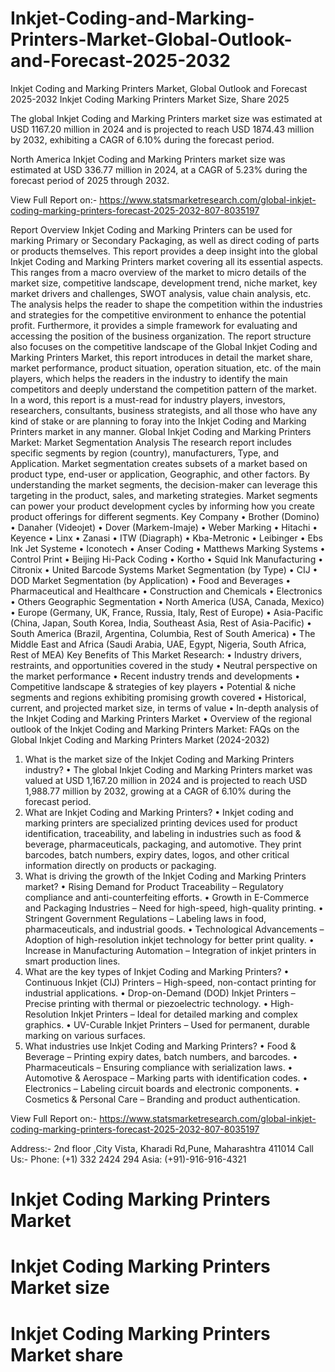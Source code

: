 # Inkjet-Coding-and-Marking-Printers-Market-Global-Outlook-and-Forecast-2025-2032

Inkjet Coding and Marking Printers Market, Global Outlook and Forecast 2025-2032
Inkjet Coding Marking Printers Market Size, Share 2025


The global Inkjet Coding and Marking Printers market size was estimated at USD 1167.20 million in 2024 and is projected to reach USD 1874.43 million by 2032, exhibiting a CAGR of 6.10% during the forecast period.

North America Inkjet Coding and Marking Printers market size was estimated at USD 336.77 million in 2024, at a CAGR of 5.23% during the forecast period of 2025 through 2032.
 
View Full Report on:- https://www.statsmarketresearch.com/global-inkjet-coding-marking-printers-forecast-2025-2032-807-8035197



Report Overview
Inkjet Coding and Marking Printers can be used for marking Primary or Secondary Packaging, as well as direct coding of parts or products themselves.
This report provides a deep insight into the global Inkjet Coding and Marking Printers market covering all its essential aspects. This ranges from a macro overview of the market to micro details of the market size, competitive landscape, development trend, niche market, key market drivers and challenges, SWOT analysis, value chain analysis, etc.
The analysis helps the reader to shape the competition within the industries and strategies for the competitive environment to enhance the potential profit. Furthermore, it provides a simple framework for evaluating and accessing the position of the business organization. The report structure also focuses on the competitive landscape of the Global Inkjet Coding and Marking Printers Market, this report introduces in detail the market share, market performance, product situation, operation situation, etc. of the main players, which helps the readers in the industry to identify the main competitors and deeply understand the competition pattern of the market.
In a word, this report is a must-read for industry players, investors, researchers, consultants, business strategists, and all those who have any kind of stake or are planning to foray into the Inkjet Coding and Marking Printers market in any manner.
Global Inkjet Coding and Marking Printers Market: Market Segmentation Analysis
The research report includes specific segments by region (country), manufacturers, Type, and Application. Market segmentation creates subsets of a market based on product type, end-user or application, Geographic, and other factors. By understanding the market segments, the decision-maker can leverage this targeting in the product, sales, and marketing strategies. Market segments can power your product development cycles by informing how you create product offerings for different segments.
Key Company
•	Brother (Domino)
•	Danaher (Videojet)
•	Dover (Markem-Imaje)
•	Weber Marking
•	Hitachi
•	Keyence
•	Linx
•	Zanasi
•	ITW (Diagraph)
•	Kba-Metronic
•	Leibinger
•	Ebs Ink Jet Systeme
•	Iconotech
•	Anser Coding
•	Matthews Marking Systems
•	Control Print
•	Beijing Hi-Pack Coding
•	Kortho
•	Squid Ink Manufacturing
•	Citronix
•	United Barcode Systems
Market Segmentation (by Type)
•	CIJ
•	DOD
Market Segmentation (by Application)
•	Food and Beverages
•	Pharmaceutical and Healthcare
•	Construction and Chemicals
•	Electronics
•	Others
Geographic Segmentation
•	North America (USA, Canada, Mexico)
•	Europe (Germany, UK, France, Russia, Italy, Rest of Europe)
•	Asia-Pacific (China, Japan, South Korea, India, Southeast Asia, Rest of Asia-Pacific)
•	South America (Brazil, Argentina, Columbia, Rest of South America)
•	The Middle East and Africa (Saudi Arabia, UAE, Egypt, Nigeria, South Africa, Rest of MEA)
Key Benefits of This Market Research:
•	Industry drivers, restraints, and opportunities covered in the study
•	Neutral perspective on the market performance
•	Recent industry trends and developments
•	Competitive landscape & strategies of key players
•	Potential & niche segments and regions exhibiting promising growth covered
•	Historical, current, and projected market size, in terms of value
•	In-depth analysis of the Inkjet Coding and Marking Printers Market
•	Overview of the regional outlook of the Inkjet Coding and Marking Printers Market:
FAQs on the Global Inkjet Coding and Marking Printers Market (2024-2032)
1. What is the market size of the Inkjet Coding and Marking Printers industry?
•	The global Inkjet Coding and Marking Printers market was valued at USD 1,167.20 million in 2024 and is projected to reach USD 1,988.77 million by 2032, growing at a CAGR of 6.10% during the forecast period.
2. What are Inkjet Coding and Marking Printers?
•	Inkjet coding and marking printers are specialized printing devices used for product identification, traceability, and labeling in industries such as food & beverage, pharmaceuticals, packaging, and automotive. They print barcodes, batch numbers, expiry dates, logos, and other critical information directly on products or packaging.
3. What is driving the growth of the Inkjet Coding and Marking Printers market?
•	Rising Demand for Product Traceability – Regulatory compliance and anti-counterfeiting efforts.
•	Growth in E-Commerce and Packaging Industries – Need for high-speed, high-quality printing.
•	Stringent Government Regulations – Labeling laws in food, pharmaceuticals, and industrial goods.
•	Technological Advancements – Adoption of high-resolution inkjet technology for better print quality.
•	Increase in Manufacturing Automation – Integration of inkjet printers in smart production lines.
4. What are the key types of Inkjet Coding and Marking Printers?
•	Continuous Inkjet (CIJ) Printers – High-speed, non-contact printing for industrial applications.
•	Drop-on-Demand (DOD) Inkjet Printers – Precise printing with thermal or piezoelectric technology.
•	High-Resolution Inkjet Printers – Ideal for detailed marking and complex graphics.
•	UV-Curable Inkjet Printers – Used for permanent, durable marking on various surfaces.
5. What industries use Inkjet Coding and Marking Printers?
•	Food & Beverage – Printing expiry dates, batch numbers, and barcodes.
•	Pharmaceuticals – Ensuring compliance with serialization laws.
•	Automotive & Aerospace – Marking parts with identification codes.
•	Electronics – Labeling circuit boards and electronic components.
•	Cosmetics & Personal Care – Branding and product authentication.

View Full Report on:- https://www.statsmarketresearch.com/global-inkjet-coding-marking-printers-forecast-2025-2032-807-8035197

Address:- 2nd floor ,City Vista, Kharadi Rd,Pune, Maharashtra 411014
Call Us:- Phone: (+1) 332 2424 294
                Asia: (+91)-916-916-4321

# Inkjet Coding Marking Printers Market
# Inkjet Coding Marking Printers Market size
# Inkjet Coding Marking Printers Market share

